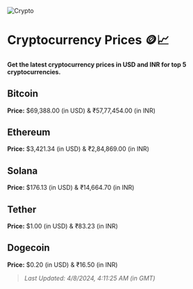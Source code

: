 
![Crypto](https://www.techguide.com.au/wp-content/uploads/2020/11/crypto3.jpeg)

# Cryptocurrency Prices 🪙📈

#### Get the latest cryptocurrency prices in USD and INR for top 5 cryptocurrencies.

## Bitcoin

**Price:** $69,388.00 (in USD) & ₹57,77,454.00 (in INR)

## Ethereum

**Price:** $3,421.34 (in USD) & ₹2,84,869.00 (in INR)

## Solana

**Price:** $176.13 (in USD) & ₹14,664.70 (in INR)

## Tether

**Price:** $1.00 (in USD) & ₹83.23 (in INR)

## Dogecoin

**Price:** $0.20 (in USD) & ₹16.50 (in INR)

> _Last Updated: 4/8/2024, 4:11:25 AM (in GMT)_
